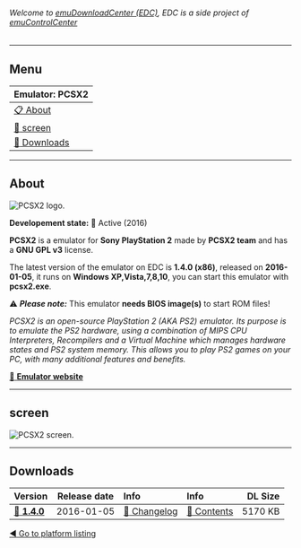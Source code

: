 ###### Welcome to [emuDownloadCenter (EDC)](https://github.com/PhoenixInteractiveNL/emuDownloadCenter/wiki/), EDC is a side project of [emuControlCenter](https://github.com/PhoenixInteractiveNL/emuControlCenter/wiki/)
***
## Menu
| **Emulator: PCSX2** |
|:---------|
| [:clipboard: About](#about) |
| [:sunrise: screen](#screen) |
| [:floppy_disk: Downloads](#downloads) |
***
## About
![](https://github.com/PhoenixInteractiveNL/emuDownloadCenter/wiki/images_emulator/pcsx2_logo_200.jpg "PCSX2 logo.")

**Developement state:** :large_blue_circle: Active (2016)

**PCSX2** is a emulator for **Sony PlayStation 2** made by **PCSX2 team** and has a **GNU GPL v3** license.

The latest version of the emulator on EDC is **1.4.0 (x86)**, released on **2016-01-05**, it runs on **Windows XP,Vista,7,8,10**, you can start this emulator with **pcsx2.exe**.

:warning: _**Please note:**_ This emulator **needs BIOS image(s)** to start ROM files!

_PCSX2 is an open-source PlayStation 2 (AKA PS2) emulator. Its purpose is to emulate the PS2 hardware, using a combination of MIPS CPU Interpreters, Recompilers and a Virtual Machine which manages hardware states and PS2 system memory. This allows you to play PS2 games on your PC, with many additional features and benefits._

[:link: **Emulator website**](https://github.com/PCSX2/pcsx2/)
***
## screen
![](https://raw.githubusercontent.com/PhoenixInteractiveNL/emuDownloadCenter/master/hooks/pcsx2/emulator_screen_01.jpg "PCSX2 screen.")
***
## Downloads
| Version  | Release date  | Info       | Info       | DL Size    |
|:---------|:-------------:|:-----------|:-----------|-----------:|
| [:floppy_disk: **1.4.0**](https://github.com/PhoenixInteractiveNL/edc-repo0006/raw/master/pcsx2/1.4.0.7z) | 2016-01-05 | [:page_facing_up: Changelog](https://github.com/PhoenixInteractiveNL/edc-repo0006/blob/master/pcsx2/1.4.0_changelog.txt) | [:mag_right: Contents](https://github.com/PhoenixInteractiveNL/edc-repo0006/blob/master/pcsx2/1.4.0_contents.txt) | 5170 KB |

[:arrow_backward: Go to platform listing](https://github.com/PhoenixInteractiveNL/emuDownloadCenter/wiki/EDC-Platform-List)
